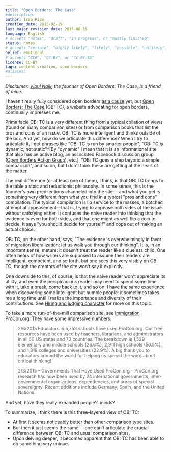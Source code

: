 ```yaml
---
title: "Open Borders: The Case"
#description: 
author: Issa Rice
creation_date: 2015-02-19
last_major_revision_date: 2015-08-15
language: English
# accepts "notes", "draft", "in progress", or "mostly finished"
status: notes
# accepts "certain", "highly likely", "likely", "possible", "unlikely", "highly unlikely", "remote", "impossible", "log", "emotional", or "fiction"
belief: emotional
# accepts "CC0", "CC-BY", or "CC-BY-SA"
license: CC-BY
tags: content creation, open borders
#aliases: 
---
```


*Disclaimer: [Vipul Naik](http://vipulnaik.com/), the founder of Open Borders: The Case, is a friend of mine.*

I haven't really fully considered open borders [as a cause](http://causeprioritization.org/) yet, but [Open Borders: The Case](http://openborders.info/) (OB: TC), a website advocating for open borders, continually impresses me.

Prima facie OB: TC is a very different thing from a typical collation of views (found on many comparison sites) or from comparison books that list the pros and cons of an issue. OB: TC is more intelligent and thinks outside of the box. And yet, how do we articulate this difference? When I try to articulate it, I get phrases like "OB: TC is run by smarter people", "OB: TC is dynamic, not static"^[By "dynamic" I mean that it is an informational site that also has an active blog, an associated Facebook discussion group ([Open Borders Action Group](https://www.facebook.com/groups/openborders/)), etc.], "OB: TC goes a step beyond a simple comparison", and so on, but I don't think these are getting at the heart of the matter.

The real difference (or at least one of them), I think, is that OB: TC brings to the table a stoic and reductionist philosophy.
In some sense, this is the founder's own predilections channeled into the site---and what you get is something very different from what you find in a typical "pros and cons" compilation. The typical compilation is lip service to the masses, a botched attempt at appeasement—that is, trying to appease both sides of the issue without satisfying either. It confuses the naive reader into thinking that the evidence is even for both sides, and that one might as well flip a coin to decide. It says "you should decide for yourself" and cops out of making an actual choice.

OB: TC, on the other hand, says, "The evidence is overwhelmingly in favor of migration liberalization; let us walk you through our thinking". It is, in an important sense, mature: it doesn't treat the reader like a clueless child. One often hears of how writers are supposed to assume their readers are intelligent, competent, and so forth, but one sees this very visibly on OB: TC, though the creators of the site won't say it explicitly.

One downside to this, of course, is that the naive reader won't appreciate its utility, and even the perspicacious reader may need to spend some time with it, take a break, come back to it, and so on.
I have the same experience when discovering some intelligent but humble people: it sometimes takes me a long time until I realize the importance and diversity of their contributions.
See [Hiring and judging character]() for more on this topic.

To take a more run-of-the-mill comparison site, see [Immigration ProCon.org](http://immigration.procon.org/).
They have some impressive numbers:

> 2/6/2015 Educators in 5,758 schools have used ProCon.org. Our free resources have been used by teachers, librarians, and administrators in all 50 US states and 73 countries. The breakdown is 1,529 elementary and middle schools (26.6%), 2,911 high schools (50.5%), and 1,318 colleges and universities (22.9%). A big thank you to educators around the world for helping us spread the word about critical thinking!
>
> 2/3/2015 – Governments That Have Used ProCon.org – ProCon.org research has now been used by 24 international governments, inter-governmental organizations, dependencies, and areas of special sovereignty. Recent additions include Germany, Spain, and the United Nations.

And yet, have they really expanded people's minds?

To summarize, I think there is this three-layered view of OB: TC:

- At first it seems noticeably better than other comparison type sites.
- But then it just seems the same---one can't articulate the crucial difference between OB: TC and usual comparison sites.
- Upon delving deeper, it becomes apparent that OB: TC has been able to do something very unique.
